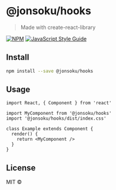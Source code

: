 # @jonsoku/hooks

> Made with create-react-library

[![NPM](https://img.shields.io/npm/v/@jonsoku/hooks.svg)](https://www.npmjs.com/package/@jonsoku/hooks) [![JavaScript Style Guide](https://img.shields.io/badge/code_style-standard-brightgreen.svg)](https://standardjs.com)

## Install

```bash
npm install --save @jonsoku/hooks
```

## Usage

```tsx
import React, { Component } from 'react'

import MyComponent from '@jonsoku/hooks'
import '@jonsoku/hooks/dist/index.css'

class Example extends Component {
  render() {
    return <MyComponent />
  }
}
```

## License

MIT © [](https://github.com/)
